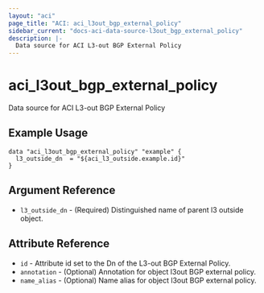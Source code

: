```yaml
---
layout: "aci"
page_title: "ACI: aci_l3out_bgp_external_policy"
sidebar_current: "docs-aci-data-source-l3out_bgp_external_policy"
description: |-
  Data source for ACI L3-out BGP External Policy
---
```


# aci_l3out_bgp_external_policy

Data source for ACI L3-out BGP External Policy

## Example Usage

```hcl
data "aci_l3out_bgp_external_policy" "example" {
  l3_outside_dn  = "${aci_l3_outside.example.id}"
}
```

## Argument Reference

- `l3_outside_dn` - (Required) Distinguished name of parent l3 outside object.

## Attribute Reference

- `id` - Attribute id set to the Dn of the L3-out BGP External Policy.
- `annotation` - (Optional) Annotation for object l3out BGP external policy.
- `name_alias` - (Optional) Name alias for object l3out BGP external policy.
